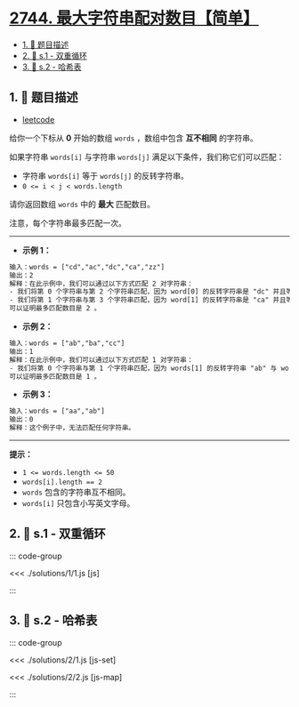 # [2744. 最大字符串配对数目【简单】](https://github.com/tnotesjs/TNotes.leetcode/tree/main/notes/2744.%20%E6%9C%80%E5%A4%A7%E5%AD%97%E7%AC%A6%E4%B8%B2%E9%85%8D%E5%AF%B9%E6%95%B0%E7%9B%AE%E3%80%90%E7%AE%80%E5%8D%95%E3%80%91)

<!-- region:toc -->

- [1. 📝 题目描述](#1--题目描述)
- [2. 🎯 s.1 - 双重循环](#2--s1---双重循环)
- [3. 🎯 s.2 - 哈希表](#3--s2---哈希表)

<!-- endregion:toc -->

## 1. 📝 题目描述

- [leetcode](https://leetcode.cn/problems/find-maximum-number-of-string-pairs/)

给你一个下标从 **0** 开始的数组 `words` ，数组中包含 **互不相同** 的字符串。

如果字符串 `words[i]` 与字符串 `words[j]` 满足以下条件，我们称它们可以匹配：

- 字符串 `words[i]` 等于 `words[j]` 的反转字符串。
- `0 <= i < j < words.length`

请你返回数组 `words` 中的 **最大** 匹配数目。

注意，每个字符串最多匹配一次。

---

- **示例 1：**

```txt
输入：words = ["cd","ac","dc","ca","zz"]
输出：2
解释：在此示例中，我们可以通过以下方式匹配 2 对字符串：
- 我们将第 0 个字符串与第 2 个字符串匹配，因为 word[0] 的反转字符串是 "dc" 并且等于 words[2]。
- 我们将第 1 个字符串与第 3 个字符串匹配，因为 word[1] 的反转字符串是 "ca" 并且等于 words[3]。
可以证明最多匹配数目是 2 。
```

- **示例 2：**

```txt
输入：words = ["ab","ba","cc"]
输出：1
解释：在此示例中，我们可以通过以下方式匹配 1 对字符串：
- 我们将第 0 个字符串与第 1 个字符串匹配，因为 words[1] 的反转字符串 "ab" 与 words[0] 相等。
可以证明最多匹配数目是 1 。
```

- **示例 3：**

```txt
输入：words = ["aa","ab"]
输出：0
解释：这个例子中，无法匹配任何字符串。
```

---

**提示：**

- `1 <= words.length <= 50`
- `words[i].length == 2`
- `words` 包含的字符串互不相同。
- `words[i]` 只包含小写英文字母。

## 2. 🎯 s.1 - 双重循环

::: code-group

<<< ./solutions/1/1.js [js]

:::

## 3. 🎯 s.2 - 哈希表

::: code-group

<<< ./solutions/2/1.js [js-set]

<<< ./solutions/2/2.js [js-map]

:::
